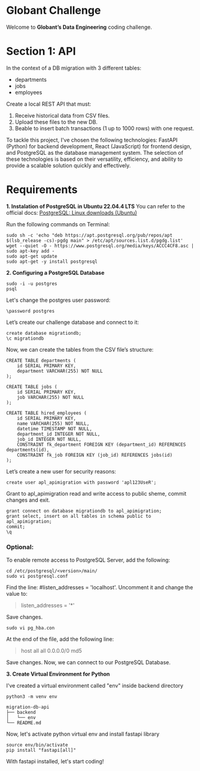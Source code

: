 # Globant Challenge

Welcome to **Globant’s Data Engineering** coding challenge.

# Section 1: API

In the context of a DB migration with 3 different tables:

- departments
- jobs
- employees

Create a local REST API that must:

1. Receive historical data from CSV files.
2. Upload these files to the new DB.
3. Beable to insert batch transactions (1 up to 1000 rows) with one request.

To tackle this project, I've chosen the following technologies: FastAPI (Python) for backend development, React (JavaScript) for frontend design, and PostgreSQL as the database management system. The selection of these technologies is based on their versatility, efficiency, and ability to provide a scalable solution quickly and effectively.

# Requirements

**1. Instalation of PostgreSQL in Ubuntu 22.04.4 LTS**
You can refer to the official docs: [PostgreSQL: Linux downloads (Ubuntu)](https://www.postgresql.org/download/linux/ubuntu/)

Run the following commands on Terminal:

```
sudo sh -c 'echo "deb https://apt.postgresql.org/pub/repos/apt $(lsb_release -cs)-pgdg main" > /etc/apt/sources.list.d/pgdg.list'
wget --quiet -O - https://www.postgresql.org/media/keys/ACCC4CF8.asc | sudo apt-key add -
sudo apt-get update
sudo apt-get -y install postgresql
```

**2. Configuring a PostgreSQL Database**

```
sudo -i -u postgres
psql
```

Let's change the postgres user password:

```
\password postgres
```

Let’s create our challenge database and connect to it:

```
create database migrationdb;
\c migrationdb
```

Now, we can create the tables from the CSV file’s structure:

```
CREATE TABLE departments (
	id SERIAL PRIMARY KEY,
	department VARCHAR(255) NOT NULL
);

CREATE TABLE jobs (
	id SERIAL PRIMARY KEY,
	job VARCHAR(255) NOT NULL
);

CREATE TABLE hired_employees (
    id SERIAL PRIMARY KEY,
    name VARCHAR(255) NOT NULL,
	datetime TIMESTAMP NOT NULL,
	department_id INTEGER NOT NULL,
	job_id INTEGER NOT NULL,
	CONSTRAINT fk_department FOREIGN KEY (department_id) REFERENCES departments(id),
	CONSTRAINT fk_job FOREIGN KEY (job_id) REFERENCES jobs(id)
);
```

Let’s create a new user for security reasons:

```
create user apl_apimigration with password 'apl123UseR';
```

Grant to apl_apimigration read and write access to public sheme, commit changes and exit.

```
grant connect on database migrationdb to apl_apimigration;
grant select, insert on all tables in schema public to apl_apimigration;
commit;
\q
```

### Optional:

To enable remote access to PostgreSQL Server, add the following:

```
cd /etc/postgresql/<version>/main/
sudo vi postgresql.conf
```

Find the line: #listen_addresses = 'localhost'. Uncomment it and change the value to:

> listen_addresses = '\*'

Save changes.

```
sudo vi pg_hba.con
```

At the end of the file, add the following line:

> host all all 0.0.0.0/0 md5

Save changes.
Now, we can connect to our PostgreSQL Database.

**3. Create Virtual Environment for Python**

I've created a virtual environment called "env" inside backend directory

```
python3 -m venv env
```

    migration-db-api
    ├── backend
    │   └── env
    └── README.md

Now, let's activate python virtual env and install fastapi library

```
source env/bin/activate
pip install "fastapi[all]"
```

With fastapi installed, let's start coding!
